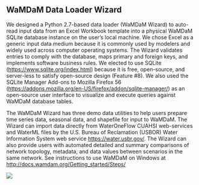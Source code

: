 ## WaMDaM Data Loader Wizard  

We designed a Python 2.7-based data loader (WaMDaM Wizard) to auto-read input data from an Excel Workbook template into a physical WaMDaM SQLite database instance on the user’s local machine. We chose Excel as a generic input data medium because it is commonly used by modelers and widely used across computer operating systems. The Wizard validates entries to comply with the database, maps primary and foreign keys, and implements software business rules. We elected to use SQLite (https://www.sqlite.org/index.html) because it is free, open-source, and server-less to satisfy open-source design (Feature #8). We also used the SQLite Manager Add-ons to Mozilla Firefox 56 (https://addons.mozilla.org/en-US/firefox/addon/sqlite-manager/) as an open-source user interface to visualize and execute queries against WaMDaM database tables. 

The WaMDaM Wizard has three demo data utilities to help users prepare time series data, seasonal data, and shapefile for input to WaMDaM. The Wizard can import data directly from WaterOneFlow CUAHSI web-services and WaterML files by the U.S. Bureau of Reclamation (USBOR) Water Information System web service https://water.usbr.gov/. The Wizard can also provide users with automated detailed and summary comparisons of network topology, metadata, and data values between scenarios in the same network. See instructions to use WaMDaM on Windows at http://docs.wamdam.org/Getting_started/Steps/


![](/DesignDocumentation/images/Wizard_Architecture.jpg)
